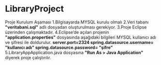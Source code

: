 # LibraryProject
Proje Kurulum Aşaması
  1.Bilgisayarda MYSQL kurulu olmalı
  2.Veri tabanı **"veritabani.sql"** adlı dosyadan oluşturulması gerekiyor.
  3.Proje Eclipse üzerinden çalışmaktadır.
  4.Eclipse’de açılan projenin **"application.properties"** dosyasında aşağıdaki bilgileri MYSQL kullanıcı adı ve şifresi ile doldurulur.
        **server.port=2324
        spring.datasource.username= "kullanıcı adı"
        spring.datasource.password= "şifre"**
  5.LibraryAppApplication.java dosyasına **"Run As > Java Application"** diyerek proje çalıştırılır.
